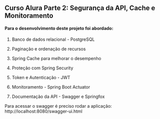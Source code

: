 ## Curso Alura Parte 2: Segurança da API, Cache e Monitoramento
#### Para o desenvolvimento deste projeto foi abordado:

1. Banco de dados relacional - PostgreSQL

2. Paginação e ordenação de recursos

3. Spring Cache para melhorar o desempenho

4. Proteção com Spring Security

5. Token e Autenticação - JWT

6. Monitoramento - Spring Boot Actuator

7. Documentação da API - Swagger e Springfox

Para acessar o swagger é preciso rodar a aplicação: http://localhost:8080/swagger-ui.html
